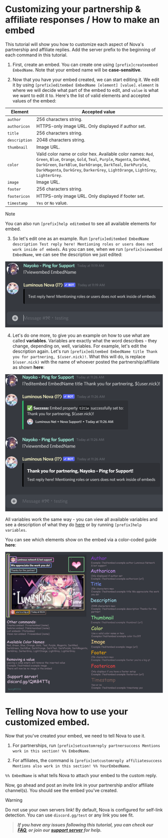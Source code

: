 # Customizing your partnership & affiliate responses / How to make an embed

This tutorial will show you how to customize each aspect of Nova's partnership and affiliate replies. Add the server prefix to the beginning of each command in this tutorial.

1. First, create an embed. You can create one using `[prefix]createembed EmbedName`. Note that your embed name will be **case-sensitive**.

2. Now that you have your embed created, we can start editing it. We edit it by using `[prefix]editembed EmbedName [element] [value]`. `element` is where we will decide what part of the embed to edit, and `value` is what we want to edit it to. Here's the list of valid elements and accepted values of the embed:

Element | Accepted value
---|---
`author` | 256 characters string.
`authoricon` | HTTPS-only image URL. Only displayed if author set.
`title` | 256 characters string.
`description` | 2048 characters string.
`thumbnail` | Image URL.
`color` | Valid color name or color hex. Available color names: `Red`, `Green`, `Blue`, `Orange`, `Gold`, `Teal`, `Purple`, `Magenta`, `DarkRed`, `DarkGreen`, `DarkBlue`, `DarkOrange`, `DarkTeal`, `DarkPurple`, `DarkMagenta`, `DarkGrey`, `DarkerGrey`, `LightOrange`, `LightGrey`, `LighterGrey`.
`image` | Image URL.
`footer` | 256 characters string.
`footericon` | HTTPS-only image URL. Only displayed if footer set.
`timestamp` | `Yes` or `No` value.

> [!NOTE]
> You can also run `[prefix]help editembed` to see all available elements for embed.

3. So let's edit one as an example. Run `[prefix]editembed EmbedName description Test reply here! Mentioning roles or users does not work inside of embeds`. As you can see, when we run `[prefix]viewembed EmbedName`, we can see the description we just edited:

![EditDesc](../images/creply_edit_desc.png)

4. Let's do one more, to give you an example on how to use what are called **variables**. Variables are exactly what the word describes - they change, depending on, well, variables. For example, let's edit the description again. Let's run `[prefix]editembed EmbedName title Thank you for partnering, $(user.nick)!`. What this will do, is replace `$(user.nick)` with the name of whoever posted the partnership/affiliate as shown **here**:

![VarExample](../images/creply_var_example.png)

All variables work the same way - you can view all available variables and see a description of what they do [here](../commands/variables.md) or by running `[prefix]help variables`.

You can see which elements show on the embed via a color-coded guide **here**:

![ColorCode](../images/how_to_embed.png)

# Telling Nova how to use your customized embed.

Now that you've created your embed, we need to tell Nova to use it.

1. For partnerships, run `[prefix]setcustomreply partnersuccess Mentions work in this section! %% EmbedName`.

2. For affiliates, the command is `[prefix]setcustomreply affiliatesuccess Mentions also work in this section! %% YourEmbedName`.

`%% EmbedName` is what tells Nova to attach your embed to the custom reply.

Now, go ahead and post an invite link in your partnership and/or affiliate channel(s). You should see the embed you've created. 

> [!WARNING]
> Do not use your own servers link! By default, Nova is configured for self-link detection. You can use `discord.gg/test` or any link you see fit.

> ***If you have any issues following this tutorial, you can check our [FAQ](../faq.md), or join our [support server](https://discord.gg/cAKmRVrsjR) for help.***